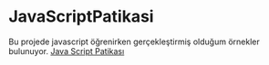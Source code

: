 # JavaScriptPatikasi
Bu projede javascript  öğrenirken gerçekleştirmiş olduğum örnekler bulunuyor.
[Java Script Patikası](https://www.patika.dev/tr)
